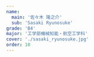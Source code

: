 ```yaml
---
name:
  main: '佐々木 隆之介'
  sub: 'Sasaki Ryunosuke'
grade: 'B4'
major: '工学部機械知能・航空工学科'
cover: './sasaki_ryunosuke.jpg'
order: 10
---
```

